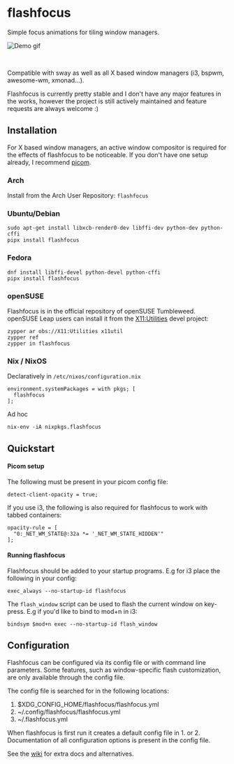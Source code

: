 # flashfocus

Simple focus animations for tiling window managers.

![Demo gif](demo/demo.gif)

<br>

Compatible with sway as well as all X based window managers (i3, bspwm, awesome-wm, xmonad...).


Flashfocus is currently pretty stable and I don't have any major features in
the works, however the project is still actively maintained and feature
requests are always welcome :)

## Installation

For X based window managers, an active window compositor is required for the effects of flashfocus
to be noticeable. If you don't have one setup already, I recommend
[picom](https://github.com/yshui/picom).

### Arch

Install from the Arch User Repository: `flashfocus`

### Ubuntu/Debian

```
sudo apt-get install libxcb-render0-dev libffi-dev python-dev python-cffi
pipx install flashfocus
```

### Fedora

```
dnf install libffi-devel python-devel python-cffi
pipx install flashfocus
```

### openSUSE
Flashfocus is in the official repository of openSUSE Tumbleweed.
openSUSE Leap users can install it from the [X11:Utilities](https://build.opensuse.org/package/show/X11%3AUtilities/flashfocus) devel project:

```
zypper ar obs://X11:Utilities x11util
zypper ref
zypper in flashfocus
```

### Nix / NixOS

Declaratively in `/etc/nixos/configuration.nix`

```
environment.systemPackages = with pkgs; [
  flashfocus
];
```

Ad hoc

```
nix-env -iA nixpkgs.flashfocus
```

## Quickstart

#### Picom setup

The following must be present in your picom config file:

```
detect-client-opacity = true;
```

If you use i3, the following is also required for flashfocus to work with tabbed containers:

```
opacity-rule = [
  "0:_NET_WM_STATE@:32a *= '_NET_WM_STATE_HIDDEN'"
];
```

#### Running flashfocus

Flashfocus should be added to your startup programs. E.g for i3 place the
following in your config:

```
exec_always --no-startup-id flashfocus
```

The `flash_window` script can be used to flash the current window on key-press. E.g if you'd like to bind to mod+n in i3:

```
bindsym $mod+n exec --no-startup-id flash_window
```

## Configuration

Flashfocus can be configured via its config file or with command line parameters. Some features, such as window-specific flash customization, are only available through the config file.

The config file is searched for in the following locations:
1. $XDG_CONFIG_HOME/flashfocus/flashfocus.yml
2. ~/.config/flashfocus/flashfocus.yml
3. ~/.flashfocus.yml

When flashfocus is first run it creates a default config file in 1. or 2. Documentation of all configuration options is present in the config file.

See the [wiki](https://github.com/fennerm/flashfocus/wiki) for extra docs and alternatives.
